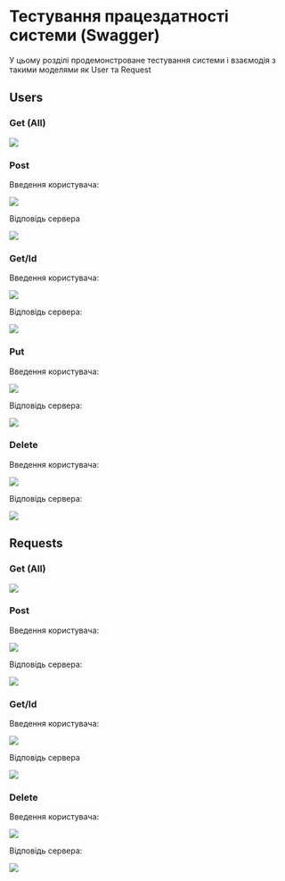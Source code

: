 # Тестування працездатності системи (Swagger)

У цьому розділі продемонстроване тестування системи і взаємодія з такими моделями як User та Request


## Users

### Get (All)
<p>
  <image src="../../photo/14.jpg">
</p>

### Post
Введення користувача:
<p>
    <image src="https://raw.githubusercontent.com/stasyan04/IM-22_lab_and_course_works/master/photo/2.jpg">
</p>
Відповідь сервера
<p>
    <image src="https://github.com/stasyan04/IM-22_lab_and_course_works/blob/master/photo/3.jpg">
</p>

### Get/Id
Введення користувача:
<p>
    <image src="https://github.com/stasyan04/IM-22_lab_and_course_works/blob/master/photo/4.jpg">
</p>
Відповідь сервера:
<p>
    <image src="https://github.com/stasyan04/IM-22_lab_and_course_works/blob/master/photo/5.jpg">
</p>

### Put
Введення користувача:
<p>
   <image src="https://github.com/stasyan04/IM-22_lab_and_course_works/blob/master/photo/6.jpg">
</p>
Відповідь сервера:
<p>
    <image src="https://github.com/stasyan04/IM-22_lab_and_course_works/blob/master/photo/7.jpg">
</p>

### Delete
Введення користувача:
<p>
   <image src="https://github.com/stasyan04/IM-22_lab_and_course_works/blob/master/photo/8.jpg">
</p>
Відповідь сервера:
<p>
    <image src="https://github.com/stasyan04/IM-22_lab_and_course_works/blob/master/photo/9.jpg">
</p>

## Requests

### Get (All)
<p>
    <image src="https://github.com/stasyan04/IM-22_lab_and_course_works/blob/master/photo/10.png">
</p>

### Post
Введення користувача:
<p>
    <image src="https://github.com/stasyan04/IM-22_lab_and_course_works/blob/master/photo/11.jpg">
</p>
Відповідь сервера:
<p>
  <image src="https://github.com/stasyan04/IM-22_lab_and_course_works/blob/master/photo/12.jpg">
</p>

### Get/Id
Введення користувача:
<p>
    <image src="https://github.com/stasyan04/IM-22_lab_and_course_works/blob/master/photo/13.jpg">
</p>
Відповідь сервера
<p>
    <image src="https://github.com/stasyan04/IM-22_lab_and_course_works/blob/master/photo/14.jpg">
</p>

### Delete
Введення користувача:
<p>
    <image src="https://github.com/stasyan04/IM-22_lab_and_course_works/blob/master/photo/15.jpg">
</p>
Відповідь сервера:
<p>
    <image src="https://github.com/stasyan04/IM-22_lab_and_course_works/blob/master/photo/16.png">
</p>
